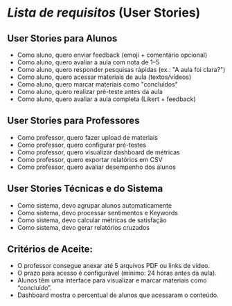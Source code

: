 # *Lista de requisitos* (User Stories)  
 
## User Stories para Alunos 
- Como aluno, quero enviar feedback (emoji + comentário opcional) 
- Como aluno, quero avaliar a aula com nota de 1–5 
- Como aluno, quero responder pesquisas rápidas (ex.: "A aula foi clara?") 
- Como aluno, quero acessar materiais de aula (textos/vídeos) 
- Como aluno, quero marcar materiais como "concluídos" 
- Como aluno, quero realizar pré-teste antes da aula 
- Como aluno, quero avaliar a aula completa (Likert + feedback) 
 
## User Stories para Professores 
- Como professor, quero fazer upload de materiais 
- Como professor, quero configurar pré-testes 
- Como professor, quero visualizar dashboard de métricas 
- Como professor, quero exportar relatórios em CSV 
- Como professor, quero avaliar desempenho dos alunos 
 
## User Stories Técnicas e do Sistema 
- Como sistema, devo agrupar alunos automaticamente 
- Como sistema, devo processar sentimentos e Keywords 
- Como sistema, devo calcular métricas de satisfação 
- Como sistema, devo gerar relatórios cruzados 
 
## Critérios de Aceite:  
- O professor consegue anexar até 5 arquivos PDF ou links de vídeo. 
- O prazo para acesso é configurável (mínimo: 24 horas antes da aula). 
- Alunos têm uma interface para visualizar e marcar materiais como “concluído”. 
- Dashboard mostra o percentual de alunos que acessaram o conteúdo.
